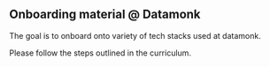 ## Onboarding material @ Datamonk
The goal is to onboard onto variety of tech stacks used at datamonk.

Please follow the steps outlined in the curriculum.
 

